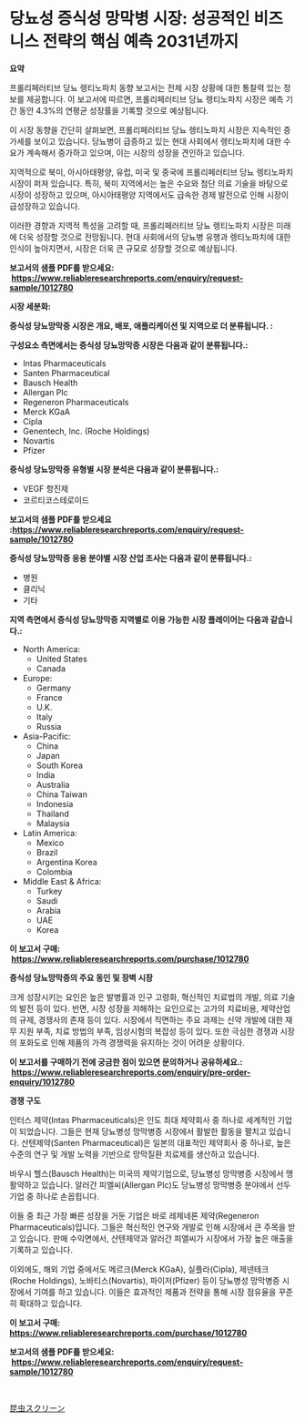 <p><h1>당뇨성 증식성 망막병 시장: 성공적인 비즈니스 전략의 핵심 예측 2031년까지</h1></p><p><strong>요약</strong></p>
<p><p>프롤리페러티브 당뇨 렝티노파치 동향 보고서는 전체 시장 상황에 대한 통찰력 있는 정보를 제공합니다. 이 보고서에 따르면, 프롤리페러티브 당뇨 렝티노파치 시장은 예측 기간 동안 4.3%의 연평균 성장률을 기록할 것으로 예상됩니다.</p><p>이 시장 동향을 간단히 살펴보면, 프롤리페러티브 당뇨 렝티노파치 시장은 지속적인 증가세를 보이고 있습니다. 당뇨병이 급증하고 있는 현대 사회에서 렝티노파치에 대한 수요가 계속해서 증가하고 있으며, 이는 시장의 성장을 견인하고 있습니다.</p><p>지역적으로 북미, 아시아태평양, 유럽, 미국 및 중국에 프롤리페러티브 당뇨 렝티노파치 시장이 퍼져 있습니다. 특히, 북미 지역에서는 높은 수요와 첨단 의료 기술을 바탕으로 시장이 성장하고 있으며, 아시아태평양 지역에서도 급속한 경제 발전으로 인해 시장이 급성장하고 있습니다.</p><p>이러한 경향과 지역적 특성을 고려할 때, 프롤리페러티브 당뇨 렝티노파치 시장은 미래에 더욱 성장할 것으로 전망됩니다. 현대 사회에서의 당뇨병 유행과 렝티노파치에 대한 인식이 높아지면서, 시장은 더욱 큰 규모로 성장할 것으로 예상됩니다.</p></p>
<p><strong>보고서의 샘플 PDF를 받으세요: &nbsp;<a href="https://www.reliableresearchreports.com/enquiry/request-sample/1012780">https://www.reliableresearchreports.com/enquiry/request-sample/1012780</a></strong></p>
<p><strong>시장 세분화:</strong></p>
<p><strong> 증식성 당뇨망막증 시장은 개요, 배포, 애플리케이션 및 지역으로 더 분류됩니다. :</strong></p>
<p><strong>구성요소 측면에서는 증식성 당뇨망막증 시장은 다음과 같이 분류됩니다.:</strong></p>
<p><ul><li>Intas Pharmaceuticals</li><li>Santen Pharmaceutical</li><li>Bausch Health</li><li>Allergan Plc</li><li>Regeneron Pharmaceuticals</li><li>Merck KGaA</li><li>Cipla</li><li>Genentech, Inc. (Roche Holdings)</li><li>Novartis</li><li>Pfizer</li></ul></p>
<p><strong> 증식성 당뇨망막증 유형별 시장 분석은 다음과 같이 분류됩니다.:</strong></p>
<p><ul><li>VEGF 항진제</li><li>코르티코스테로이드</li></ul></p>
<p><strong>보고서의 샘플 PDF를 받으세요 :<a href="https://www.reliableresearchreports.com/enquiry/request-sample/1012780">https://www.reliableresearchreports.com/enquiry/request-sample/1012780</a></strong></p>
<p><strong> 증식성 당뇨망막증 응용 분야별 시장 산업 조사는 다음과 같이 분류됩니다.:</strong></p>
<p><ul><li>병원</li><li>클리닉</li><li>기타</li></ul></p>
<p><strong>지역 측면에서 증식성 당뇨망막증 지역별로 이용 가능한 시장 플레이어는 다음과 같습니다.:</strong></p>
<p><ul>
    <li>
        North America:
        <ul>
            <li>United States</li>
            <li>Canada</li>
        </ul>
    </li>
    <li>
        Europe:
        <ul>
            <li>Germany</li>
            <li>France</li>
            <li>U.K.</li>
            <li>Italy</li>
            <li>Russia</li>
        </ul>
    </li>
    <li>
        Asia-Pacific:
        <ul>
            <li>China</li>
            <li>Japan</li>
            <li>South Korea</li>
            <li>India</li>
            <li>Australia</li>
            <li>China Taiwan</li>
            <li>Indonesia</li>
            <li>Thailand</li>
            <li>Malaysia</li>
        </ul>
    </li>
    <li>
        Latin America:
        <ul>
            <li>Mexico</li>
            <li>Brazil</li>
            <li>Argentina Korea</li>
            <li>Colombia</li>
        </ul>
    </li>
    <li>
        Middle East & Africa:
        <ul>
            <li>Turkey</li>
            <li>Saudi</li>
            <li>Arabia</li>
            <li>UAE</li>
            <li>Korea</li>
        </ul>
    </li>
    </ul></p>
<p><strong>이 보고서 구매: &nbsp;<a href="https://www.reliableresearchreports.com/purchase/1012780">https://www.reliableresearchreports.com/purchase/1012780</a></strong></p>
<p><strong>증식성 당뇨망막증의 주요 동인 및 장벽 시장</strong></p>
<p><p>크게 성장시키는 요인은 높은 발병률과 인구 고령화, 혁신적인 치료법의 개발, 의료 기술의 발전 등이 있다. 반면, 시장 성장을 저해하는 요인으로는 고가의 치료비용, 제약산업의 규제, 경쟁사의 존재 등이 있다. 시장에서 직면하는 주요 과제는 신약 개발에 대한 재무 지원 부족, 치료 방법의 부족, 임상시험의 복잡성 등이 있다. 또한 극심한 경쟁과 시장의 포화도로 인해 제품의 가격 경쟁력을 유지하는 것이 어려운 상황이다.</p></p>
<p><strong>이 보고서를 구매하기 전에 궁금한 점이 있으면 문의하거나 공유하세요.: &nbsp;<a href="https://www.reliableresearchreports.com/enquiry/pre-order-enquiry/1012780">https://www.reliableresearchreports.com/enquiry/pre-order-enquiry/1012780</a></strong></p>
<p><strong>경쟁 구도</strong></p>
<p><p>인터스 제약(Intas Pharmaceuticals)은 인도 최대 제약회사 중 하나로 세계적인 기업이 되었습니다. 그들은 현재 당뇨병성 망막병증 시장에서 활발한 활동을 펼치고 있습니다. 산텐제약(Santen Pharmaceutical)은 일본의 대표적인 제약회사 중 하나로, 높은 수준의 연구 및 개발 노력을 기반으로 망막질환 치료제를 생산하고 있습니다.</p><p>바우시 헬스(Bausch Health)는 미국의 제약기업으로, 당뇨병성 망막병증 시장에서 맹활약하고 있습니다. 알러간 피엘씨(Allergan Plc)도 당뇨병성 망막병증 분야에서 선두 기업 중 하나로 손꼽힙니다.</p><p>이들 중 최근 가장 빠른 성장을 거둔 기업은 바로 레제네론 제약(Regeneron Pharmaceuticals)입니다. 그들은 혁신적인 연구와 개발로 인해 시장에서 큰 주목을 받고 있습니다. 판매 수익면에서, 산텐제약과 알러간 피엘씨가 시장에서 가장 높은 매출을 기록하고 있습니다.</p><p>이외에도, 해외 기업 중에서도 메르크(Merck KGaA), 실플라(Cipla), 제넨테크 (Roche Holdings), 노바티스(Novartis), 파이저(Pfizer) 등이 당뇨병성 망막병증 시장에서 기여를 하고 있습니다. 이들은 효과적인 제품과 전략을 통해 시장 점유율을 꾸준히 확대하고 있습니다.</p></p>
<p><strong>이 보고서 구매: &nbsp; <a href="https://www.reliableresearchreports.com/purchase/1012780">https://www.reliableresearchreports.com/purchase/1012780</a></strong></p>
<p><strong>보고서의 샘플 PDF를 받으세요: &nbsp;<a href="https://www.reliableresearchreports.com/enquiry/request-sample/1012780">https://www.reliableresearchreports.com/enquiry/request-sample/1012780</a></strong><strong></strong></p>
<p>&nbsp;</p>
<p><p><a href="https://github.com/xemfu2379520/Market-Research-Report-List-1/blob/main/26640585534.md">昆虫スクリーン</a></p></p>